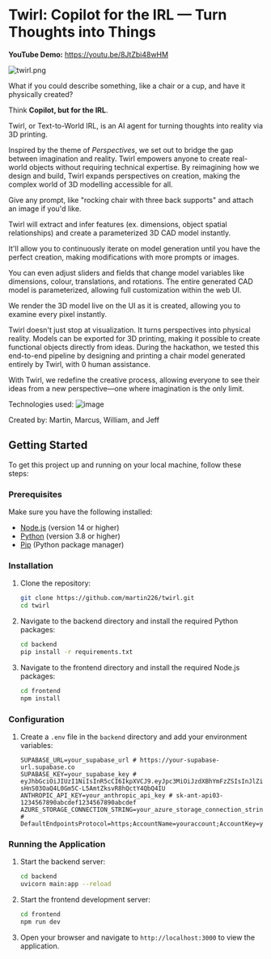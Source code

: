 # Twirl: Copilot for the IRL — Turn Thoughts into Things

**YouTube Demo:** https://youtu.be/8JtZbi48wHM

![twirl.png](https://i.ibb.co/fqZYrYn/twirl-train.png)

What if you could describe something, like a chair or a cup, and have it physically created?

Think **Copilot, but for the IRL**. 

Twirl, or Text-to-World IRL, is an AI agent for turning thoughts into reality via 3D printing.

Inspired by the theme of *Perspectives*, we set out to bridge the gap between imagination and reality. Twirl empowers anyone to create real-world objects without requiring technical expertise. By reimagining how we design and build, Twirl expands perspectives on creation, making the complex world of 3D modelling accessible for all.

Give any prompt, like "rocking chair with three back supports" and attach an image if you'd like.

Twirl will extract and infer features (ex. dimensions, object spatial relationships) and create a parameterized 3D CAD model instantly.

It'll allow you to continuously iterate on model generation until you have the perfect creation, making modifications with more prompts or images.

You can even adjust sliders and fields that change model variables like dimensions, colour, translations, and rotations. The entire generated CAD model is parameterized, allowing full customization within the web UI.

We render the 3D model live on the UI as it is created, allowing you to examine every pixel instantly.

Twirl doesn't just stop at visualization. It turns perspectives into physical reality. Models can be exported for 3D printing, making it possible to create functional objects directly from ideas. During the hackathon, we tested this end-to-end pipeline by designing and printing a chair model generated entirely by Twirl, with 0 human assistance.

With Twirl, we redefine the creative process, allowing everyone to see their ideas from a new perspective—one where imagination is the only limit.

Technologies used: 
![image](https://github.com/user-attachments/assets/ac63649c-f9ce-4efc-a95b-ddebeb0c9d46)


Created by: 
Martin, Marcus, William, and Jeff

## Getting Started

To get this project up and running on your local machine, follow these steps:

### Prerequisites
Make sure you have the following installed:
- [Node.js](https://nodejs.org/) (version 14 or higher)
- [Python](https://www.python.org/) (version 3.8 or higher)
- [Pip](https://pip.pypa.io/en/stable/) (Python package manager)

### Installation
1. Clone the repository:
   ```bash
   git clone https://github.com/martin226/twirl.git
   cd twirl
   ```
   
2. Navigate to the backend directory and install the required Python packages:
   ```bash
   cd backend
   pip install -r requirements.txt
   ```

3. Navigate to the frontend directory and install the required Node.js packages:
   ```bash
   cd frontend
   npm install
   ```

### Configuration
1. Create a `.env` file in the `backend` directory and add your environment variables:
   ```plaintext
   SUPABASE_URL=your_supabase_url # https://your-supabase-url.supabase.co
   SUPABASE_KEY=your_supabase_key # eyJhbGciOiJIUzI1NiIsInR5cCI6IkpXVCJ9.eyJpc3MiOiJzdXBhYmFzZSIsInJlZiI6InVzZXItYXR0YWNob3MtY29wZW90Iiwicm9sZSI6ImFub24iLCJpYXQiOjE3MjYwMzIwMjgsImV4cCI6MjA0MTYwODAyOH0.6-sHnS03OaQ4L0Gm5C-L5AmtZksvR8hQctY4QbQ4IU
   ANTHROPIC_API_KEY=your_anthropic_api_key # sk-ant-api03-1234567890abcdef1234567890abcdef
   AZURE_STORAGE_CONNECTION_STRING=your_azure_storage_connection_string # DefaultEndpointsProtocol=https;AccountName=youraccount;AccountKey=yourkey;EndpointSuffix=core.windows.net
   ```

### Running the Application
1. Start the backend server:
   ```bash
   cd backend
   uvicorn main:app --reload
   ```

2. Start the frontend development server:
   ```bash
   cd frontend
   npm run dev
   ```

3. Open your browser and navigate to `http://localhost:3000` to view the application.
